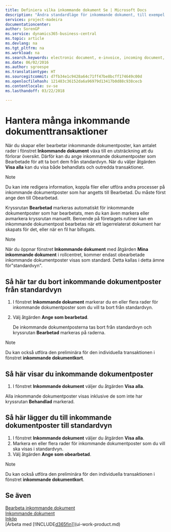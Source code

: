 ```yaml
---
title: Definiera vilka inkommande dokument Se | Microsoft Docs
description: "Ändra standardläge för inkommande dokument, till exempel e-fakturor, förbättra din översikt över bearbetade och obearbetade poster."
services: project-madeira
documentationcenter: 
author: SorenGP
ms.service: dynamics365-business-central
ms.topic: article
ms.devlang: na
ms.tgt_pltfrm: na
ms.workload: na
ms.search.keywords: electronic document, e-invoice, incoming document, OCR, ecommerce, document exchange, import invoice
ms.date: 06/02/2016
ms.author: sgroespe
ms.translationtype: HT
ms.sourcegitcommit: d7fb34e1c9428a64c71ff47be8bcff174649c00d
ms.openlocfilehash: 121483c36152da6a96979d13417b0d88c938cecb
ms.contentlocale: sv-se
ms.lasthandoff: 03/22/2018

---
```

# <a name="manage-many-incoming-document-records"></a>Hantera många inkommande dokumenttransaktioner
När du skapar eller bearbetar inkommande dokumentposter, kan antalet rader i fönstret **Inkommande dokument** växa till en utsträckning att du förlorar översikt. Därför kan du ange inkommande dokumentposter som Bearbetade för att ta bort dem från standardvyn. När du väljer åtgärden **Visa alla** kan du visa både behandlats och outredda transaktioner.

> [!NOTE]  
>   Du kan inte redigera information, koppla filer eller utföra andra processer på inkommande dokumentposter som har angetts till Bearbetad. Du måste först ange den till Obearbetad.

Kryssrutan **Bearbetad** markeras automatiskt för inkommande dokumentposter som har bearbetats, men du kan även markera eller avmarkera kryssrutan manuellt. Beroende på företagets rutiner kan en inkommande dokumentpost bearbetas när ett lagerrelaterat dokument har skapats för det, eller när en fil har bifogats.

> [!NOTE]  
>   När du öppnar fönstret **Inkommande dokument** med åtgärden **Mina inkommande dokument** i rollcentret, kommer endast obearbetade inkommande dokumentposter visas som standard. Detta kallas i detta ämne för"standardvyn".

## <a name="to-remove-incoming-document-records-from-the-default-view"></a>Så här tar du bort inkommande dokumentposter från standardvyn
1. I fönstret **Inkommande dokument** markerar du en eller flera rader för inkommande dokumentposter som du vill ta bort från standardvyn.
2. Välj åtgärden **Ange som bearbetad**.

    De inkommande dokumentposterna tas bort från standardvyn och kryssrutan **Bearbetad** markeras på raderna.

> [!NOTE]  
>   Du kan också utföra den preliminära för den individuella transaktionen i fönstret **inkommande dokumentkort**.

## <a name="to-view-all-incoming-document-records"></a>Så här visar du inkommande dokumentposter
1. I fönstret **Inkommande dokument** väljer du åtgärden **Visa alla**.

Alla inkommande dokumentposter visas inklusive de som inte har kryssrutan **Behandlad** markerad.

## <a name="to-add-incoming-document-records-to-the-default-view"></a>Så här lägger du till inkommande dokumentposter till standardvyn
1. I fönstret **Inkommande dokument** väljer du åtgärden **Visa alla**.
2. Markera en eller flera rader för inkommande dokumentposter som du vill ska visas i standardvyn.
3. Välj åtgärden **Ange som obearbetad**.  

> [!NOTE]  
>   Du kan också utföra den preliminära för den individuella transaktionen i fönstret **inkommande dokumentkort**.

## <a name="see-also"></a>Se även
[Bearbeta inkommande dokument](across-process-income-documents.md)  
[Inkommande dokument](across-income-documents.md)  
[Inköp](purchasing-manage-purchasing.md)  
[Arbeta med [!INCLUDE[d365fin](includes/d365fin_md.md)]](ui-work-product.md)


